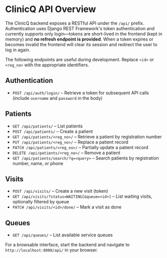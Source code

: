 # ClinicQ API Overview

The ClinicQ backend exposes a RESTful API under the `/api/` prefix. Authentication
uses Django REST Framework's token authentication and currently supports only
login—tokens are short-lived in the frontend (kept in memory) and **no refresh
endpoint is provided**. When a token expires or becomes invalid the frontend will
clear its session and redirect the user to log in again.

The following endpoints are useful during development. Replace `<id>` or `<reg_no>`
with the appropriate identifiers.

## Authentication
- `POST /api/auth/login/` – Retrieve a token for subsequent API calls (include `username` and `password` in the body)

## Patients
- `GET /api/patients/` – List patients
- `POST /api/patients/` – Create a patient
- `GET /api/patients/<reg_no>/` – Retrieve a patient by registration number
- `PUT /api/patients/<reg_no>/` – Replace a patient record
- `PATCH /api/patients/<reg_no>/` – Partially update a patient record
- `DELETE /api/patients/<reg_no>/` – Remove a patient
- `GET /api/patients/search/?q=<query>` – Search patients by registration number, name, or phone

## Visits
- `POST /api/visits/` – Create a new visit (token)
- `GET /api/visits/?status=WAITING[&queue=<id>]` – List waiting visits, optionally filtered by queue
- `PATCH /api/visits/<id>/done/` – Mark a visit as done

## Queues
- `GET /api/queues/` – List available service queues

For a browsable interface, start the backend and navigate to
`http://localhost:8000/api/` in your browser.
